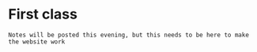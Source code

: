 # First class

```{important}
Notes will be posted this evening, but this needs to be here to make the website work
```